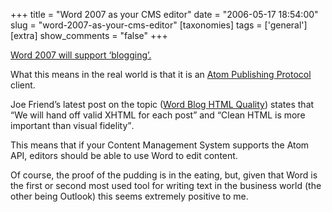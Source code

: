 +++
title = "Word 2007 as your CMS editor"
date = "2006-05-17 18:54:00"
slug = "word-2007-as-your-cms-editor"
[taxonomies]
tags = ['general']
[extra]
show_comments = "false"
+++

[Word 2007 will support ‘blogging’.](http://blogs.msdn.com/joe_friend/archive/2006/05/12/595963.aspx)

What this means in the real world is that it is an [Atom Publishing Protocol](http://bitworking.org/projects/atom/) client.

Joe Friend’s latest post on the topic ([Word Blog HTML Quality](http://blogs.msdn.com/joe_friend/archive/2006/05/16/599104.aspx)) states that <q>We will hand off valid XHTML for each post</q> and <q>Clean HTML is more important than visual fidelity</q>.

This means that if your Content Management System supports the Atom API, editors should be able to use Word to edit content.

Of course, the proof of the pudding is in the eating, but, given that Word is the first or second most used tool for writing text in the business world (the other being Outlook) this seems extremely positive to me.
